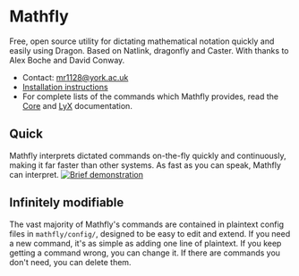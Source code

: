 # Mathfly
Free, open source utility for dictating mathematical notation quickly and easily using Dragon. Based on Natlink, dragonfly and Caster. With thanks to Alex Boche and David Conway.

* Contact: mr1128@york.ac.uk
* [Installation instructions](mathfly/docs/installation.md)
* For complete lists of the commands which Mathfly provides, read the [Core](mathfly/docs/Core.pdf) and [LyX](mathfly/docs/LyX.pdf) documentation.

## Quick
Mathfly interprets dictated commands on-the-fly quickly and continuously, making it far faster than other systems. As fast as you can speak, Mathfly can interpret.
[![Brief demonstration](http://img.youtube.com/vi/7eZ6fMztvwA/0.jpg)](https://www.youtube.com/watch?v=7eZ6fMztvwA)

## Infinitely modifiable
The vast majority of Mathfly's commands are contained in plaintext config files in `mathfly/config/`, designed to be easy to edit and extend. If you need a new command, it's as simple as adding one line of plaintext. If you keep getting a command wrong, you can change it. If there are commands you don't need, you can delete them.